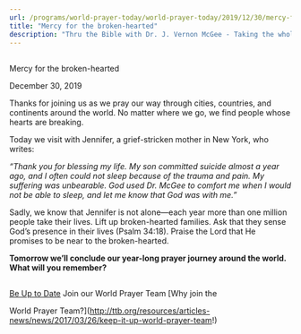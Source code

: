 ```yaml
---
url: /programs/world-prayer-today/world-prayer-today/2019/12/30/mercy-for-the-broken-hearted
title: "Mercy for the broken-hearted"
description: "Thru the Bible with Dr. J. Vernon McGee - Taking the whole Word to the whole world"
---
```







## 
 Mercy for the broken-hearted


December 30, 2019




Thanks for joining us as we pray our way through cities, countries, and continents around the world. No matter where we go, we find people whose hearts are breaking. 


Today we visit with Jennifer, a grief-stricken mother in New York, who writes:


*“Thank you for blessing my life. My son committed suicide almost a year ago, and I often could not sleep because of the trauma and pain. My suffering was unbearable. God used Dr. McGee to comfort me when I would not be able to sleep, and let me know that God was with me.”*


Sadly, we know that Jennifer is not alone—each year more than one million people take their lives. Lift up broken-hearted families. Ask that they sense God’s presence in their lives (Psalm 34:18). Praise the Lord that He promises to be near to the broken-hearted.


**Tomorrow we’ll conclude our year-long prayer journey around the world. What will you remember?** 







## 




[Be Up to Date](http://feeds.feedburner.com/WorldPrayerToday "World Prayer Today RSS Feed")
Join our World Prayer Team
[Why join the  

World Prayer Team?](http://ttb.org/resources/articles-news/news/2017/03/26/keep-it-up-world-prayer-team!)




